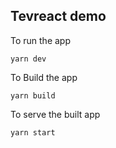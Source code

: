 ## Tevreact demo

To run the app
```
yarn dev
```
To Build the app
```
yarn build
```

To serve the built app
```
yarn start
```